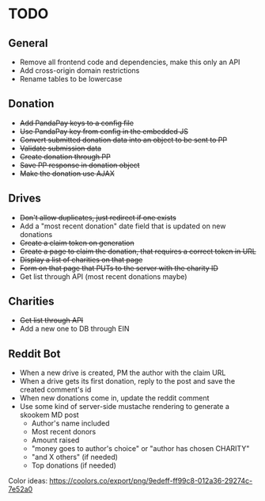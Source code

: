 # TODO
## General
 - Remove all frontend code and dependencies, make this only an API
 - Add cross-origin domain restrictions
 - Rename tables to be lowercase

## Donation
 - ~~Add PandaPay keys to a config file~~
 - ~~Use PandaPay key from config in the embedded JS~~
 - ~~Convert submitted donation data into an object to be sent to PP~~
 - ~~Validate submission data~~
 - ~~Create donation through PP~~
 - ~~Save PP response in donation object~~
 - ~~Make the donation use AJAX~~

## Drives
 - ~~Don't allow duplicates, just redirect if one exists~~
 - Add a "most recent donation" date field that is updated on new donations
 - ~~Create a claim token on generation~~
 - ~~Create a page to claim the donation, that requires a correct token in URL~~
 - ~~Display a list of charities on that page~~
 - ~~Form on that page that PUTs to the server with the charity ID~~
 - Get list through API (most recent donations maybe)

## Charities
 - ~~Get list through API~~
 - Add a new one to DB through EIN

## Reddit Bot
 - When a new drive is created, PM the author with the claim URL
 - When a drive gets its first donation, reply to the post and save the created comment's id
 - When new donations come in, update the reddit comment
 - Use some kind of server-side mustache rendering to generate a skookem MD post
    - Author's name included
    - Most recent donors
    - Amount raised
    - "money goes to author's choice" or "author has chosen CHARITY"
    - "and X others" (if needed)
    - Top donations (if needed)

Color ideas: https://coolors.co/export/png/9edeff-ff99c8-012a36-29274c-7e52a0